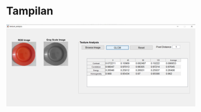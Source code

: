 # Tampilan

![alt text](https://github.com/JanuwaPutra/texture-analysis-GLCM-CitraDigital/blob/main/Screenshoot/Screenshot%202023-09-17%20090951.png?raw=true)
